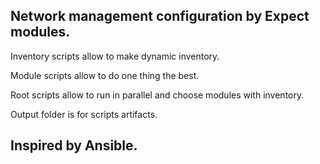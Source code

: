 ## Network management configuration by Expect modules.

Inventory scripts allow to make dynamic inventory.

Module scripts allow to do one thing the best.

Root scripts allow to run in parallel and choose modules with inventory.

Output folder is for scripts artifacts.

## Inspired by Ansible.
